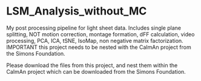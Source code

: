 # LSM_Analysis_without_MC
My post processing pipeline for light sheet data. Includes single plane splitting, NOT motion correction, montage formation, dFF calculation, video processing, PCA, ICA, tSNE, IsoMap, non negative matrix factorization. IMPORTANT this project needs to be nested with the CaImAn project from the Simons Foundation.

Please download the files from this project, and nest them within the CaImAn project which can be downloaded from the Simons Foundation. 
